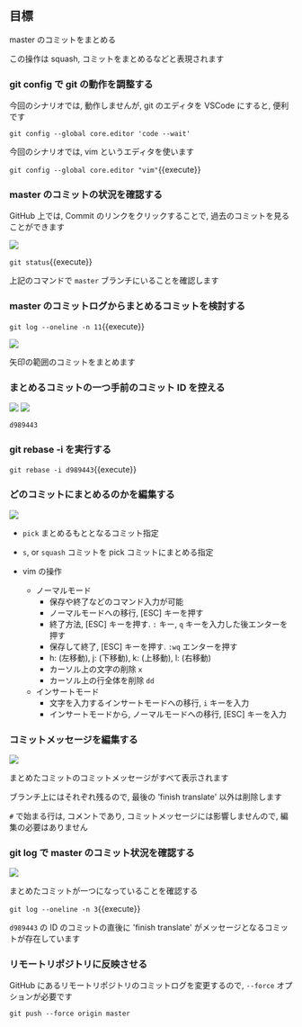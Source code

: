## 目標
master のコミットをまとめる

この操作は squash, コミットをまとめるなどと表現されます

### git config で git の動作を調整する

今回のシナリオでは, 動作しませんが, git のエディタを VSCode にすると, 便利です

`git config --global core.editor 'code --wait'`

今回のシナリオでは, vim というエディタを使います

`git config --global core.editor "vim"`{{execute}}

### master のコミットの状況を確認する

GitHub 上では, Commit のリンクをクリックすることで, 過去のコミットを見ることができます

<img src='https://i.gyazo.com/9fccfe72a8156d13ed81070fbe90ce03.png'>


`git status`{{execute}}

上記のコマンドで `master` ブランチにいることを確認します

### master のコミットログからまとめるコミットを検討する

`git log --oneline -n 11`{{execute}}

<img src='https://i.gyazo.com/c3132934679b88bfb0d04ca2f39c01a5.png'>

矢印の範囲のコミットをまとめます

### まとめるコミットの一つ手前のコミット ID を控える

<img src='https://i.gyazo.com/545f5897ce1d45279fad252509cf0891.png'>

<img src='https://i.gyazo.com/bf7f06026e4604a577249055aac8e001.png'>

`d989443`

### git rebase -i を実行する

`git rebase -i d989443`{{execute}}

### どのコミットにまとめるのかを編集する

<img src='https://i.gyazo.com/5ddf9ffed41ccd9fff78924e1057a7fc.png'>

- `pick` まとめるもととなるコミット指定
- `s`, or `squash` コミットを pick コミットにまとめる指定

- vim の操作
    - ノーマルモード
        - 保存や終了などのコマンド入力が可能
        - ノーマルモードへの移行, [ESC] キーを押す
        - 終了方法, [ESC] キーを押す. `:` キー, `q` キーを入力した後エンターを押す
        - 保存して終了, [ESC] キーを押す. `:wq` エンターを押す
        - h: (左移動), j: (下移動), k: (上移動), l: (右移動)
        - カーソル上の文字の削除 `x`
        - カーソル上の行全体を削除 `dd`
    - インサートモード
        - 文字を入力するインサートモードへの移行, `i` キーを入力
        - インサートモードから, ノーマルモードへの移行, [ESC] キーを入力

### コミットメッセージを編集する

<img src='https://i.gyazo.com/715bb54f8110b81b22647e9b6efa940d.png'>

まとめたコミットのコミットメッセージがすべて表示されます

ブランチ上にはそれぞれ残るので, 最後の 'finish translate' 以外は削除します

`#` で始まる行は, コメントであり, コミットメッセージには影響しませんので, 編集の必要はありません

### git log で master のコミット状況を確認する

<img src='https://i.gyazo.com/611b91e263cb772e1cb1f341a46cff8d.png'>

まとめたコミットが一つになっていることを確認する

`git log --oneline -n 3`{{execute}}

`d989443` の ID のコミットの直後に 'finish translate' がメッセージとなるコミットが存在しています

### リモートリポジトリに反映させる

GitHub にあるリモートリポジトリのコミットログを変更するので, `--force` オプションが必要です

`git push --force origin master`
